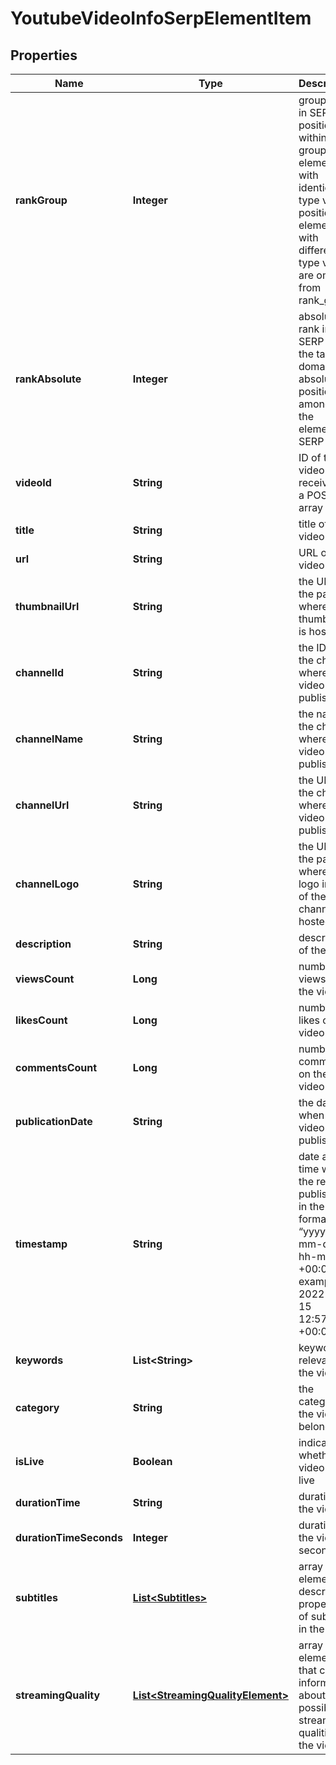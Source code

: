 

# YoutubeVideoInfoSerpElementItem


## Properties

| Name | Type | Description | Notes |
|------------ | ------------- | ------------- | -------------|
|**rankGroup** | **Integer** | group rank in SERP position within a group of elements with identical type values positions of elements with different type values are omitted from rank_group |  [optional] |
|**rankAbsolute** | **Integer** | absolute rank in SERP for the target domain absolute position among all the elements in SERP |  [optional] |
|**videoId** | **String** | ID of the video received in a POST array |  [optional] |
|**title** | **String** | title of the video |  [optional] |
|**url** | **String** | URL of the video |  [optional] |
|**thumbnailUrl** | **String** | the URL of the page where the thumbnail is hosted |  [optional] |
|**channelId** | **String** | the ID of the channel where the video is published |  [optional] |
|**channelName** | **String** | the name of the channel where the video is published |  [optional] |
|**channelUrl** | **String** | the URL of the channel where the video is published |  [optional] |
|**channelLogo** | **String** | the URL of the page where the logo image of the channel is hosted |  [optional] |
|**description** | **String** | description of the video |  [optional] |
|**viewsCount** | **Long** | number of views of the video |  [optional] |
|**likesCount** | **Long** | number of likes on the video |  [optional] |
|**commentsCount** | **Long** | number of comments on the video |  [optional] |
|**publicationDate** | **String** | the date when the video is published |  [optional] |
|**timestamp** | **String** | date and time when the result is published in the UTC format: “yyyy-mm-dd hh-mm-ss +00:00” example: 2022-11-15 12:57:46 +00:00 |  [optional] |
|**keywords** | **List&lt;String&gt;** | keywords relevant to the video |  [optional] |
|**category** | **String** | the category the video belongs to |  [optional] |
|**isLive** | **Boolean** | indicates whether the video is on live |  [optional] |
|**durationTime** | **String** | duration of the video |  [optional] |
|**durationTimeSeconds** | **Integer** | duration of the video in seconds |  [optional] |
|**subtitles** | [**List&lt;Subtitles&gt;**](Subtitles.md) | array of elements describing properties of subtitles in the video |  [optional] |
|**streamingQuality** | [**List&lt;StreamingQualityElement&gt;**](StreamingQualityElement.md) | array of elements that contain information about all possible streaming qualities of the video |  [optional] |



